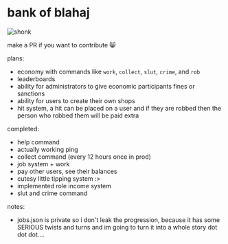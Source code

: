 # bank of blahaj
![shonk](https://cdn.discordapp.com/attachments/1064075408837976075/1129632825876938803/DR3yQxn.png)

make a PR if you want to contribute 😸

plans:
- economy with commands like `work`, `collect`, `slut`, `crime`, and `rob`
- leaderboards
- ability for administrators to give economic participants fines or sanctions
- ability for users to create their own shops
- hit system, a hit can be placed on a user and if they are robbed then the person who robbed them will be paid extra

completed:
- help command
- actually working ping
- collect command (every 12 hours once in prod)
- job system + work
- pay other users, see their balances
- cutesy little tipping system :>
- implemented role income system
- slut and crime command

notes:
- jobs.json is private so i don't leak the progression, because it has some SERIOUS twists and turns and im going to turn it into a whole story dot dot dot....